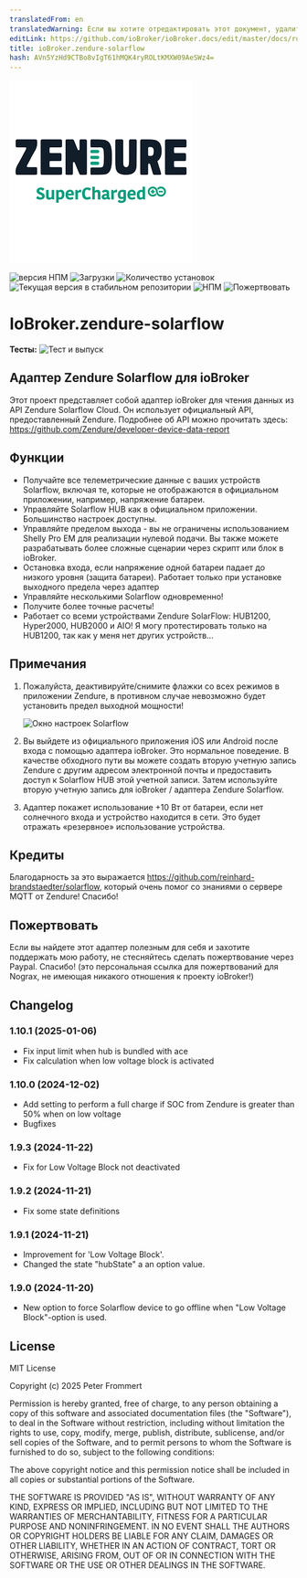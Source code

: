 ```yaml
---
translatedFrom: en
translatedWarning: Если вы хотите отредактировать этот документ, удалите поле «translationFrom», в противном случае этот документ будет снова автоматически переведен
editLink: https://github.com/ioBroker/ioBroker.docs/edit/master/docs/ru/adapterref/iobroker.zendure-solarflow/README.md
title: ioBroker.zendure-solarflow
hash: AVn5YzHd9CTBo8vIgT61hMQK4ryROLtKMXW09AeSWz4=
---
```

![Логотип](../../../en/adapterref/iobroker.zendure-solarflow/admin/zendure-solarflow.png)

![версия НПМ](https://img.shields.io/npm/v/iobroker.zendure-solarflow.svg)
![Загрузки](https://img.shields.io/npm/dm/iobroker.zendure-solarflow.svg)
![Количество установок](https://iobroker.live/badges/zendure-solarflow-installed.svg)
![Текущая версия в стабильном репозитории](https://iobroker.live/badges/zendure-solarflow-stable.svg)
![НПМ](https://nodei.co/npm/iobroker.zendure-solarflow.png?downloads=true)
![Пожертвовать](https://img.shields.io/badge/PayPal-00457C?style=for-the-badge&logo=paypal&logoColor=white)

# IoBroker.zendure-solarflow
**Тесты:** ![Тест и выпуск](https://github.com/nograx/ioBroker.zendure-solarflow/workflows/Test%20and%20Release/badge.svg)

## Адаптер Zendure Solarflow для ioBroker
Этот проект представляет собой адаптер ioBroker для чтения данных из API Zendure Solarflow Cloud. Он использует официальный API, предоставленный Zendure.
Подробнее об API можно прочитать здесь: https://github.com/Zendure/developer-device-data-report

## Функции
- Получайте все телеметрические данные с ваших устройств Solarflow, включая те, которые не отображаются в официальном приложении, например, напряжение батареи.
- Управляйте Solarflow HUB как в официальном приложении. Большинство настроек доступны.
- Управляйте пределом выхода - вы не ограничены использованием Shelly Pro EM для реализации нулевой подачи. Вы также можете разрабатывать более сложные сценарии через скрипт или блок в ioBroker.
- Остановка входа, если напряжение одной батареи падает до низкого уровня (защита батареи). Работает только при установке выходного предела через адаптер
- Управляйте несколькими Solarflow одновременно!
- Получите более точные расчеты!
- Работает со всеми устройствами Zendure SolarFlow: HUB1200, Hyper2000, HUB2000 и AIO! Я могу протестировать только на HUB1200, так как у меня нет других устройств...

## Примечания
1. Пожалуйста, деактивируйте/снимите флажки со всех режимов в приложении Zendure, в противном случае невозможно будет установить предел выходной мощности!

   ![Окно настроек Solarflow](https://raw.github.com/nograx/ioBroker.zendure-solarflow/master/Screenshots/ZendureSolarflowSettings.png)

2. Вы выйдете из официального приложения iOS или Android после входа с помощью адаптера ioBroker. Это нормальное поведение. В качестве обходного пути вы можете создать вторую учетную запись Zendure с другим адресом электронной почты и предоставить доступ к Solarflow HUB этой учетной записи. Затем используйте вторую учетную запись для ioBroker / адаптера Zendure Solarflow.

3. Адаптер покажет использование +10 Вт от батареи, если нет солнечного входа и устройство находится в сети. Это будет отражать «резервное» использование устройства.

## Кредиты
Благодарность за это выражается https://github.com/reinhard-brandstaedter/solarflow, который очень помог со знаниями о сервере MQTT от Zendure! Спасибо!

## Пожертвовать
Если вы найдете этот адаптер полезным для себя и захотите поддержать мою работу, не стесняйтесь сделать пожертвование через Paypal. Спасибо! (это персональная ссылка для пожертвований для Nograx, не имеющая никакого отношения к проекту ioBroker!)<br />

## Changelog
### 1.10.1 (2025-01-06)

- Fix input limit when hub is bundled with ace
- Fix calculation when low voltage block is activated

### 1.10.0 (2024-12-02)

- Add setting to perform a full charge if SOC from Zendure is greater than 50% when on low voltage
- Bugfixes

### 1.9.3 (2024-11-22)

- Fix for Low Voltage Block not deactivated

### 1.9.2 (2024-11-21)

- Fix some state definitions

### 1.9.1 (2024-11-21)

- Improvement for 'Low Voltage Block'.
- Changed the state "hubState" a an option value.

### 1.9.0 (2024-11-20)

- New option to force Solarflow device to go offline when "Low Voltage Block"-option is used.

## License

MIT License

Copyright (c) 2025 Peter Frommert

Permission is hereby granted, free of charge, to any person obtaining a copy
of this software and associated documentation files (the "Software"), to deal
in the Software without restriction, including without limitation the rights
to use, copy, modify, merge, publish, distribute, sublicense, and/or sell
copies of the Software, and to permit persons to whom the Software is
furnished to do so, subject to the following conditions:

The above copyright notice and this permission notice shall be included in all
copies or substantial portions of the Software.

THE SOFTWARE IS PROVIDED "AS IS", WITHOUT WARRANTY OF ANY KIND, EXPRESS OR
IMPLIED, INCLUDING BUT NOT LIMITED TO THE WARRANTIES OF MERCHANTABILITY,
FITNESS FOR A PARTICULAR PURPOSE AND NONINFRINGEMENT. IN NO EVENT SHALL THE
AUTHORS OR COPYRIGHT HOLDERS BE LIABLE FOR ANY CLAIM, DAMAGES OR OTHER
LIABILITY, WHETHER IN AN ACTION OF CONTRACT, TORT OR OTHERWISE, ARISING FROM,
OUT OF OR IN CONNECTION WITH THE SOFTWARE OR THE USE OR OTHER DEALINGS IN THE
SOFTWARE.